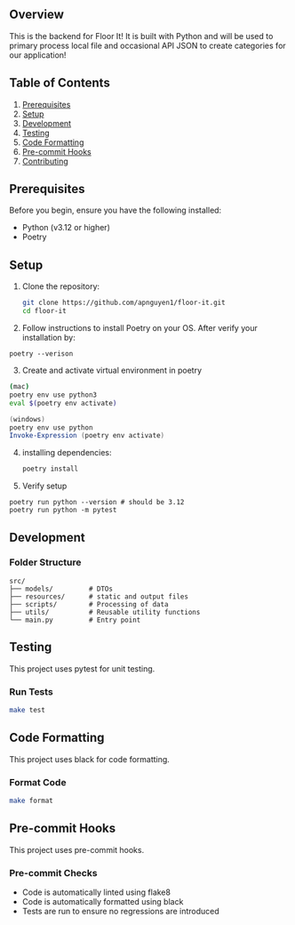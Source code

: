 ## Overview

This is the backend for Floor It! It is built with Python and will be used to primary
process local file and occasional API JSON to create categories for our application!

## Table of Contents

1. [Prerequisites](#prerequisites)
2. [Setup](#setup)
3. [Development](#development)
4. [Testing](#testing)
5. [Code Formatting](#code-formatting)
6. [Pre-commit Hooks](#pre-commit-hooks)
7. [Contributing](#contributing)

## Prerequisites

Before you begin, ensure you have the following installed:

- Python (v3.12 or higher)
- Poetry

## Setup

1. Clone the repository:

   ```bash
   git clone https://github.com/apnguyen1/floor-it.git
   cd floor-it
   ```

2. Follow instructions to install Poetry on your OS. After verify your installation
   by:

```
poetry --verison
```

3. Create and activate virtual environment in poetry

```bash
(mac)
poetry env use python3
eval $(poetry env activate)
```

```powershell
(windows)
poetry env use python
Invoke-Expression (poetry env activate)
```

4. installing dependencies:

   ```bash
   poetry install
   ```

5. Verify setup

```
poetry run python --version # should be 3.12
poetry run python -m pytest
```

## Development

### Folder Structure

```
src/
├── models/         # DTOs
├── resources/      # static and output files
├── scripts/        # Processing of data
├── utils/          # Reusable utility functions
└── main.py         # Entry point
```

## Testing

This project uses pytest for unit testing.

### Run Tests

```bash
make test
```

## Code Formatting

This project uses black for code formatting.

### Format Code

```bash
make format
```

## Pre-commit Hooks

This project uses pre-commit hooks.

### Pre-commit Checks

- Code is automatically linted using flake8
- Code is automatically formatted using black
- Tests are run to ensure no regressions are introduced
